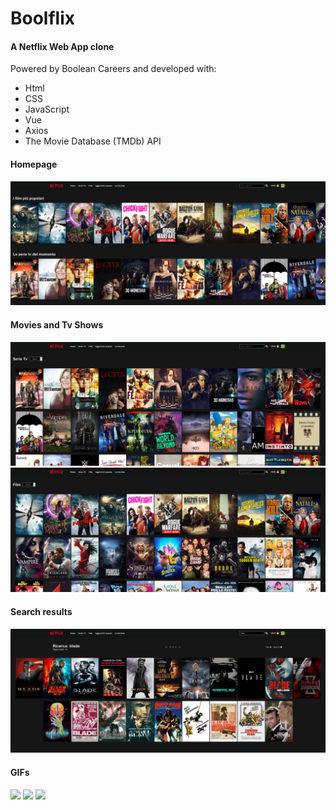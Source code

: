 <h1> Boolflix </h1>
<h4> A Netflix Web App clone </h4>

<p> Powered by Boolean Careers and developed with: <p>

<ul>
	<li>Html</li>
	<li>CSS</li>
	<li>JavaScript</li>
	<li>Vue</li>
	<li>Axios</li>
	<li>The Movie Database (TMDb) API</li>
</ul>

<h4> Homepage </h4>
<img src="screens/Boolflix_1.jpg">
<h4> Movies and Tv Shows </h4>
<img src="screens/Boolflix_2.jpg">
<img src="screens/Boolflix_3.jpg">
<h4> Search results </h4>
<img src="screens/Boolflix_4.jpg">

<h4> GIFs </h4>
<img src="screens/GIF_Boolflix_1.gif">
<img src="screens/GIF_Boolflix_2.gif">
<img src="screens/GIF_Boolflix_3.gif">




